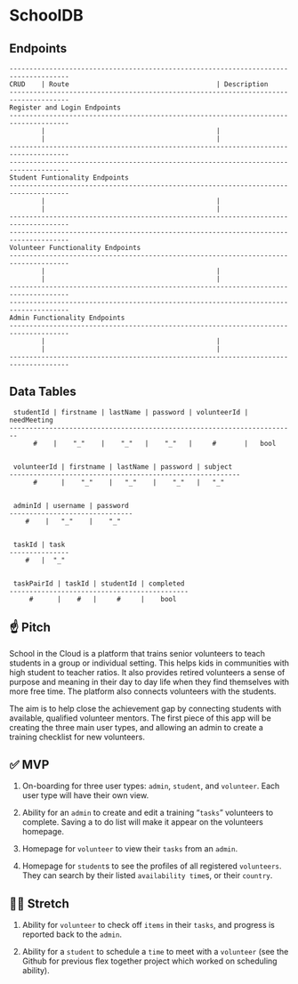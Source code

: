 # SchoolDB

## Endpoints

```
-------------------------------------------------------------------------------------
CRUD    | Route                                     | Description
-------------------------------------------------------------------------------------
Register and Login Endpoints
-------------------------------------------------------------------------------------
        |                                           |
        |                                           |
-------------------------------------------------------------------------------------
-------------------------------------------------------------------------------------
Student Funtionality Endpoints
-------------------------------------------------------------------------------------
        |                                           |
        |                                           |
-------------------------------------------------------------------------------------
-------------------------------------------------------------------------------------
Volunteer Functionality Endpoints
-------------------------------------------------------------------------------------
        |                                           |
        |                                           |
-------------------------------------------------------------------------------------
-------------------------------------------------------------------------------------
Admin Functionality Endpoints
-------------------------------------------------------------------------------------
        |                                           |
        |                                           |
-------------------------------------------------------------------------------------
```

## Data Tables

```
 studentId | firstname | lastName | password | volunteerId | needMeeting
------------------------------------------------------------------------
      #    |    "_"    |    "_"   |    "_"   |     #       |   bool


 volunteerId | firstname | lastName | password | subject
----------------------------------------------------------
      #      |    "_"    |   "_"    |    "_"   |   "_"


 adminId | username | password
-------------------------------
    #    |   "_"    |    "_"


 taskId | task
---------------
    #   |  "_"


 taskPairId | taskId | studentId | completed
---------------------------------------------
     #      |    #   |     #     |    bool

```

## ☝️ **Pitch**

School in the Cloud is a platform that trains senior volunteers to teach students in a group or individual setting. This helps kids in communities with high student to teacher ratios. It also provides retired volunteers a sense of purpose and meaning in their day to day life when they find themselves with more free time. The platform also connects volunteers with the students. 

The aim is to help close the achievement gap by connecting students with available, qualified volunteer mentors. The first piece of this app will be creating the three main user types, and allowing an admin to create a training checklist for new volunteers.

## ✅  **MVP**

1. On-boarding for three user types: `admin`, `student`, and `volunteer`. Each user type will have their own view.

2. Ability for an `admin` to create and edit a training “`tasks`” volunteers to complete. Saving a to do list will make it appear on the volunteers homepage.

3. Homepage for `volunteer` to view their `tasks` from an `admin`.

4. Homepage for `student`s to see the profiles of all registered `volunteers`. They can search by their listed `availability time`s, or their `country`.

## 🏃‍♀️ **Stretch**

1. Ability for `volunteer` to check off `items` in their `tasks`, and progress is reported back to the `admin`.

2. Ability for a `student` to schedule a `time` to meet with a `volunteer` (see the Github for previous flex together project which worked on scheduling ability).